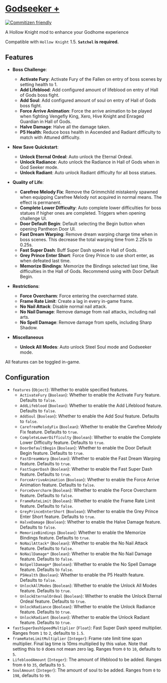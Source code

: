 # [Godseeker +](https://github.com/Clazex/HollowKnight.GodSeekerPlus)

[![Commitizen friendly](https://img.shields.io/badge/commitizen-friendly-brightgreen.svg)](http://commitizen.github.io/cz-cli/)

A Hollow Knight mod to enhance your Godhome experience

Compatible with `Hollow Knight` 1.5.
**`Satchel` is required.**

## Features

- **Boss Challenge**:
  + **Activate Fury**: Activate Fury of the Fallen on entry of boss scenes by setting health to 1.
  + **Add Lifeblood**: Add configured amount of lifeblood on entry of Hall of Gods boss fight.
  + **Add Soul**: Add configured amount of soul on entry of Hall of Gods boss fight.
  + **Force Arrive Animation**: Force the arrive animation to be played when fighting Vengefly King, Xero, Hive Knight and Enraged Guardian in Hall of Gods.
  + **Halve Damage**: Halve all the damage taken.
  + **P5 Health**: Reduce boss health in Ascended and Radiant difficulty to match with Attuned difficulty.

- **New Save Quickstart**:
  + **Unlock Eternal Ordeal**: Auto unlock the Eternal Ordeal.
  + **Unlock Radiance**: Auto unlock the Radiance in Hall of Gods when in God Seeker mode.
  + **Unlock Radiant**: Auto unlock Radiant difficulty for all boss statues.

- **Quality of Life**:
  + **Carefree Melody Fix**: Remove the Grimmchild mistakenly spawned when equipping Carefree Melody not acquired in normal means. The effect is permanent.
  + **Complete Lower Difficulty**: Auto complete lower difficulties for boss statues if higher ones are completed. Triggers when opening challenge UI.
  + **Door Default Begin**: Default selecting the Begin button when opening Pantheon Door UI.
  + **Fast Dream Warping**: Remove dream warping charge time when in boss scenes. This decrease the total warping time from 2.25s to 0.25s.
  + **Fast Super Dash**: Buff Super Dash speed in Hall of Gods.
  + **Grey Prince Enter Short**: Force Grey Prince to use short enter, as when defeated last time.
  + **Memorize Bindings**: Memorize the Bindings selected last time, like difficulties in the Hall of Gods. Recommend using with Door Default Begin.

- **Restrictions**:
  + **Force Overcharm**: Force entering the overcharmed state.
  + **Frame Rate Limit**: Create a lag in every in-game frame.
  + **No Nail Attack**: Disable normal nail attack.
  + **No Nail Damage**: Remove damage from nail attacks, including nail arts.
  + **No Spell Damage**: Remove damage from spells, including Sharp Shadow.

- **Miscellaneous**
  + **Unlock All Modes**: Auto unlock Steel Soul mode and Godseeker mode.

All features can be toggled in-game.

## Configuration

- `features` (`Object`): Whether to enable specified features.
  + `ActivateFury` (`Boolean`): Whether to enable the Activate Fury feature. Defaults to `false`.
  + `AddLifeblood` (`Boolean`): Whether to enable the Add Lifeblood feature. Defaults to `false`.
  + `AddSoul` (`Boolean`): Whether to enable the Add Soul feature. Defaults to `false`.
  + `CarefreeMelodyFix` (`Boolean`): Whether to enable the Carefree Melody Fix feature. Defaults to `true`.
  + `CompleteLowerDifficulty` (`Boolean`): Whether to enable the Complete Lower Difficulty feature. Defaults to `true`.
  + `DoorDefaultBegin` (`Boolean`): Whether to enable the Door Default Begin feature. Defaults to `true`.
  + `FastDreamWarp` (`Boolean`): Whether to enable the Fast Dream Warping feature. Defaults to `true`.
  + `FastSuperDash` (`Boolean`): Whether to enable the Fast Super Dash feature. Defaults to `true`.
  + `ForceArriveAnimation` (`Boolean`): Whether to enable the Force Arrive Animation feature. Defaults to `false`.
  + `ForceOvercharm` (`Boolean`): Whether to enable the Force Overcharm feature. Defaults to `false`.
  + `FrameRateLimit` (`Boolean`): Whether to enable the Frame Rate Limit feature. Defaults to `false`.
  + `GreyPrinceEnterShort` (`Boolean`): Whether to enable the Grey Prince Enter Short feature. Defaults to `true`.
  + `HalveDamage` (`Boolean`): Whether to enable the Halve Damage feature. Defaults to `false`.
  + `MemorizeBindings` (`Boolean`): Whether to enable the Memorize Bindings feature. Defaults to `true`.
  + `NoNailAttack*` (`Boolean`): Whether to enable the No Nail Attack feature. Defaults to `false`.
  + `NoNailDamage*` (`Boolean`): Whether to enable the No Nail Damage feature. Defaults to `false`.
  + `NoSpellDamage*` (`Boolean`): Whether to enable the No Spell Damage feature. Defaults to `false`.
  + `P5Health` (`Boolean`): Whether to enable the P5 Health feature. Defaults to `false`.
  + `UnlockAllModes` (`Boolean`): Whether to enable the Unlock All Modes feature. Defaults to `true`.
  + `UnlockEternalOrdeal` (`Boolean`): Whether to enable the Unlock Eternal Ordeal feature. Defaults to `true`.
  + `UnlockRadiance` (`Boolean`): Whether to enable the Unlock Radiance feature. Defaults to `true`.
  + `UnlockRadiant` (`Boolean`): Whether to enable the Unlock Radiant feature. Defaults to `true`.
- `fastSuperDashSpeedMultiplier` (`Float`): Fast Super Dash speed multiplier. Ranges from `1` to `2`, defaults to `1.5`.
- `frameRateLimitMultiplier` (`Integer`): Frame rate limit time span multiplier. Final lag time is 10ms multiplied by this value. Note that setting this to `0` does not mean zero lag. Ranges from `0` to `10`, defaults to `5`.
- `LifebloodAmount` (`Integer`): The amount of lifeblood to be added. Ranges from `0` to `35`, defaults to `5`.
- `SoulAmount` (`Integer`): The amount of soul to be added. Ranges from `0` to `198`, defaults to `99`.
